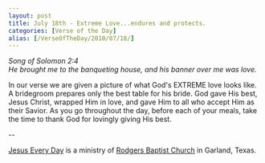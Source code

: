 ```yaml
---
layout: post
title: July 18th - Extreme Love...endures and protects.
categories: [Verse of the Day]
alias: [/VerseOfTheDay/2010/07/18/]
---
```


_Song of Solomon 2:4  
He brought me to the banqueting house, and his banner over me was
love._

In our verse we are given a picture of what God's EXTREME love
looks like. A bridegroom prepares only the best table for his bride.
God gave His best, Jesus Christ, wrapped Him in love, and gave Him to
all who accept Him as their Savior. As you go throughout the day,
before each of your meals, take the time to thank God for lovingly
giving His best.

 --

<a href=http://jesuseveryday.net>Jesus Every Day</a> is a ministry of <a href=http://rodgersbaptist.net>Rodgers Baptist Church</a> in Garland, Texas.
